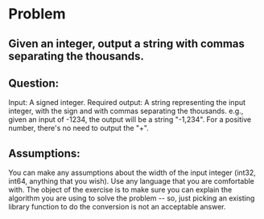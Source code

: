 # Problem
## Given an integer, output a string with commas separating the thousands.

Question:
---------
Input: A signed integer.
Required output: A string representing the input integer, with the sign and with commas separating the thousands.
e.g., given an input of -1234, the output will be a string "-1,234".
For a positive number, there's no need to output the "+".

Assumptions:
------------
You can make any assumptions about the width of the input integer (int32, int64, anything that you wish).
Use any language that you are comfortable with.
The object of the exercise is to make sure you can explain the algorithm you are using to solve the problem -- so, just picking an existing library function to do the conversion is not an acceptable answer.
